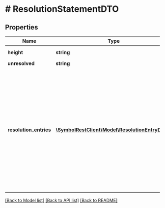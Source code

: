 # # ResolutionStatementDTO

## Properties

Name | Type | Description | Notes
------------ | ------------- | ------------- | -------------
**height** | **string** | Height of the blockchain. |
**unresolved** | **string** |  |
**resolution_entries** | [**\SymbolRestClient\Model\ResolutionEntryDTO[]**](ResolutionEntryDTO.md) | Array of resolution entries linked to the unresolved namespaceId. It is an array instead of a single resolution entry since within one block the resolution might change for different sources due to alias related transactions. |

[[Back to Model list]](../../README.md#models) [[Back to API list]](../../README.md#endpoints) [[Back to README]](../../README.md)
